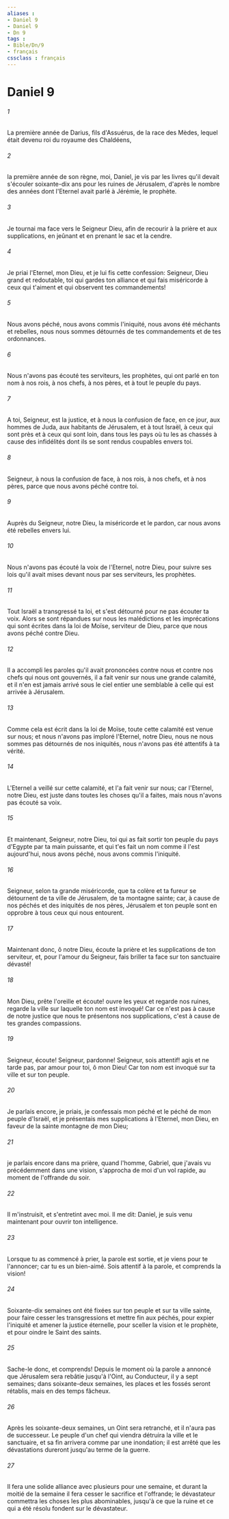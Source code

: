 ```yaml
---
aliases : 
- Daniel 9
- Daniel 9
- Dn 9
tags : 
- Bible/Dn/9
- français
cssclass : français
---
```


# Daniel 9

###### 1
La première année de Darius, fils d'Assuérus, de la race des Mèdes, lequel était devenu roi du royaume des Chaldéens,
###### 2
la première année de son règne, moi, Daniel, je vis par les livres qu'il devait s'écouler soixante-dix ans pour les ruines de Jérusalem, d'après le nombre des années dont l'Eternel avait parlé à Jérémie, le prophète.
###### 3
Je tournai ma face vers le Seigneur Dieu, afin de recourir à la prière et aux supplications, en jeûnant et en prenant le sac et la cendre.
###### 4
Je priai l'Eternel, mon Dieu, et je lui fis cette confession: Seigneur, Dieu grand et redoutable, toi qui gardes ton alliance et qui fais miséricorde à ceux qui t'aiment et qui observent tes commandements!
###### 5
Nous avons péché, nous avons commis l'iniquité, nous avons été méchants et rebelles, nous nous sommes détournés de tes commandements et de tes ordonnances.
###### 6
Nous n'avons pas écouté tes serviteurs, les prophètes, qui ont parlé en ton nom à nos rois, à nos chefs, à nos pères, et à tout le peuple du pays.
###### 7
A toi, Seigneur, est la justice, et à nous la confusion de face, en ce jour, aux hommes de Juda, aux habitants de Jérusalem, et à tout Israël, à ceux qui sont près et à ceux qui sont loin, dans tous les pays où tu les as chassés à cause des infidélités dont ils se sont rendus coupables envers toi.
###### 8
Seigneur, à nous la confusion de face, à nos rois, à nos chefs, et à nos pères, parce que nous avons péché contre toi.
###### 9
Auprès du Seigneur, notre Dieu, la miséricorde et le pardon, car nous avons été rebelles envers lui.
###### 10
Nous n'avons pas écouté la voix de l'Eternel, notre Dieu, pour suivre ses lois qu'il avait mises devant nous par ses serviteurs, les prophètes.
###### 11
Tout Israël a transgressé ta loi, et s'est détourné pour ne pas écouter ta voix. Alors se sont répandues sur nous les malédictions et les imprécations qui sont écrites dans la loi de Moïse, serviteur de Dieu, parce que nous avons péché contre Dieu.
###### 12
Il a accompli les paroles qu'il avait prononcées contre nous et contre nos chefs qui nous ont gouvernés, il a fait venir sur nous une grande calamité, et il n'en est jamais arrivé sous le ciel entier une semblable à celle qui est arrivée à Jérusalem.
###### 13
Comme cela est écrit dans la loi de Moïse, toute cette calamité est venue sur nous; et nous n'avons pas imploré l'Eternel, notre Dieu, nous ne nous sommes pas détournés de nos iniquités, nous n'avons pas été attentifs à ta vérité.
###### 14
L'Eternel a veillé sur cette calamité, et l'a fait venir sur nous; car l'Eternel, notre Dieu, est juste dans toutes les choses qu'il a faites, mais nous n'avons pas écouté sa voix.
###### 15
Et maintenant, Seigneur, notre Dieu, toi qui as fait sortir ton peuple du pays d'Egypte par ta main puissante, et qui t'es fait un nom comme il l'est aujourd'hui, nous avons péché, nous avons commis l'iniquité.
###### 16
Seigneur, selon ta grande miséricorde, que ta colère et ta fureur se détournent de ta ville de Jérusalem, de ta montagne sainte; car, à cause de nos péchés et des iniquités de nos pères, Jérusalem et ton peuple sont en opprobre à tous ceux qui nous entourent.
###### 17
Maintenant donc, ô notre Dieu, écoute la prière et les supplications de ton serviteur, et, pour l'amour du Seigneur, fais briller ta face sur ton sanctuaire dévasté!
###### 18
Mon Dieu, prête l'oreille et écoute! ouvre les yeux et regarde nos ruines, regarde la ville sur laquelle ton nom est invoqué! Car ce n'est pas à cause de notre justice que nous te présentons nos supplications, c'est à cause de tes grandes compassions.
###### 19
Seigneur, écoute! Seigneur, pardonne! Seigneur, sois attentif! agis et ne tarde pas, par amour pour toi, ô mon Dieu! Car ton nom est invoqué sur ta ville et sur ton peuple.
###### 20
Je parlais encore, je priais, je confessais mon péché et le péché de mon peuple d'Israël, et je présentais mes supplications à l'Eternel, mon Dieu, en faveur de la sainte montagne de mon Dieu;
###### 21
je parlais encore dans ma prière, quand l'homme, Gabriel, que j'avais vu précédemment dans une vision, s'approcha de moi d'un vol rapide, au moment de l'offrande du soir.
###### 22
Il m'instruisit, et s'entretint avec moi. Il me dit: Daniel, je suis venu maintenant pour ouvrir ton intelligence.
###### 23
Lorsque tu as commencé à prier, la parole est sortie, et je viens pour te l'annoncer; car tu es un bien-aimé. Sois attentif à la parole, et comprends la vision!
###### 24
Soixante-dix semaines ont été fixées sur ton peuple et sur ta ville sainte, pour faire cesser les transgressions et mettre fin aux péchés, pour expier l'iniquité et amener la justice éternelle, pour sceller la vision et le prophète, et pour oindre le Saint des saints.
###### 25
Sache-le donc, et comprends! Depuis le moment où la parole a annoncé que Jérusalem sera rebâtie jusqu'à l'Oint, au Conducteur, il y a sept semaines; dans soixante-deux semaines, les places et les fossés seront rétablis, mais en des temps fâcheux.
###### 26
Après les soixante-deux semaines, un Oint sera retranché, et il n'aura pas de successeur. Le peuple d'un chef qui viendra détruira la ville et le sanctuaire, et sa fin arrivera comme par une inondation; il est arrêté que les dévastations dureront jusqu'au terme de la guerre.
###### 27
Il fera une solide alliance avec plusieurs pour une semaine, et durant la moitié de la semaine il fera cesser le sacrifice et l'offrande; le dévastateur commettra les choses les plus abominables, jusqu'à ce que la ruine et ce qui a été résolu fondent sur le dévastateur.
